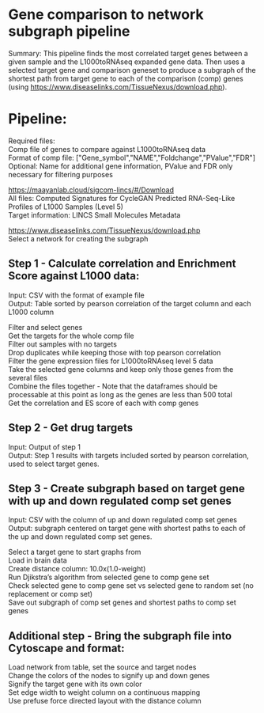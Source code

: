 # Gene comparison to network subgraph pipeline

Summary: This pipeline finds the most correlated target genes between a given sample and the L1000toRNAseq expanded gene data. Then uses a selected target gene and comparison geneset to produce a subgraph of the shortest path from target gene to each of the comparison (comp) genes (using https://www.diseaselinks.com/TissueNexus/download.php).

# Pipeline:

Required files:
<br>Comp file of genes to compare against L1000toRNAseq data
<br>Format of comp file: \["Gene_symbol","NAME","Foldchange","PValue","FDR"\]
<br> Optional: Name for additional gene information, PValue and FDR only necessary for filtering purposes

https://maayanlab.cloud/sigcom-lincs/#/Download
<br>All files: Computed Signatures for CycleGAN Predicted RNA-Seq-Like Profiles of L1000 Samples (Level 5)
<br>Target information: LINCS Small Molecules Metadata


https://www.diseaselinks.com/TissueNexus/download.php
<br>Select a network for creating the subgraph

## Step 1 - Calculate correlation and Enrichment Score against L1000 data:
Input: CSV with the format of example file <br>
Output: Table sorted by pearson correlation of the target column and each L1000 column


Filter and select genes
<br>Get the targets for the whole comp file
<br>Filter out samples with no targets
<br>Drop duplicates while keeping those with top pearson correlation
<br>Filter the gene expression files for L1000toRNAseq level 5 data
<br>Take the selected gene columns and keep only those genes from the several files
<br>Combine the files together - Note that the dataframes should be processable at this point as long as the genes are less than 500 total
<br>Get the correlation and ES score of each with comp genes<br>

## Step 2 - Get drug targets 
Input: Output of step 1
<br>Output: Step 1 results with targets included sorted by pearson correlation, used to select target genes.

## Step 3 - Create subgraph based on target gene with up and down regulated comp set genes
Input: CSV with the column of up and down regulated comp set genes
<br>Output: subgraph centered on target gene with shortest paths to each of the up and down regulated comp set genes.


Select a target gene to start graphs from
<br>Load in brain data
<br>Create distance column: 10.0x(1.0-weight)
<br>Run Djikstra’s algorithm from selected gene to comp gene set
<br>Check selected gene to comp gene set vs selected gene to random set (no replacement or comp set)
<br>Save out subgraph of comp set genes and shortest paths to comp set genes

## Additional step - Bring the subgraph file into Cytoscape and format:
Load network from table, set the source and target nodes
<br>Change the colors of the nodes to signify up and down genes
<br>Signify the target gene with its own color
<br>Set edge width to weight column on a continuous mapping
<br>Use prefuse force directed layout with the distance column
